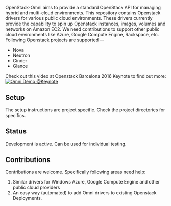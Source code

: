 OpenStack-Omni aims to provide a standard OpenStack API for managing hybrid and multi-cloud environments.
This repository contains Openstack drivers for various public cloud environments.
These drivers currently provide the capability to spin up Openstack instances, images, volumes and networks on Amazon EC2. We need contributions to support other public cloud environments like Azure, Google Compute Engine, Rackspace, etc.
Following Openstack projects are supported --
* Nova
* Neutron
* Cinder
* Glance

Check out this video at Openstack Barcelona 2016 Keynote to find out more:
[![Omni Demo @Keynote](http://i.imgur.com/IDqYoQ3.jpg)](https://www.youtube.com/watch?v=U_LA7ZwQ9og)

## Setup
The setup instructions are project specific. Check the project directories for specifics.

## Status
Development is active. Can be used for individual testing.

## Contributions
Contributions are welcome. Specifically following areas need help:

1. Similar drivers for Windows Azure, Google Compute Engine and other public cloud providers
2. An easy way (automated) to add Omni drivers to existing Openstack Deployments.

